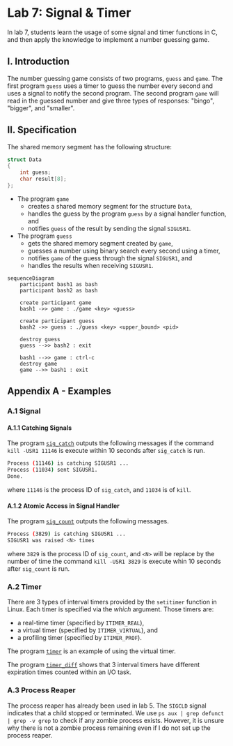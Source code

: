 # Lab 7: Signal & Timer

In lab 7, students learn the usage of some signal and timer functions in C, and then apply the knowledge to implement a number guessing game.

## I. Introduction

The number guessing game consists of two programs, `guess` and `game`. The first program `guess` uses a timer to guess the number every second and uses a signal to notify the second program. The second program `game` will read in the guessed number and give three types of responses: "bingo", "bigger", and "smaller".

## II. Specification

The shared memory segment has the following structure:

```c
struct Data
{
    int guess;
    char result[8];
};
```

- The program `game`
    - creates a shared memory segment for the structure `Data`,
    - handles the guess by the program `guess` by a signal handler function, and
    - notifies `guess` of the result by sending the signal `SIGUSR1`.
- The program `guess`
    - gets the shared memory segment created by `game`,
    - guesses a number using binary search every second using a timer,
    - notifies `game` of the guess through the signal `SIGUSR1`, and
    - handles the results when receiving `SIGUSR1`.

```mermaid
sequenceDiagram
    participant bash1 as bash
    participant bash2 as bash

    create participant game
    bash1 ->> game : ./game <key> <guess>

    create participant guess
    bash2 ->> guess : ./guess <key> <upper_bound> <pid>

    destroy guess
    guess -->> bash2 : exit

    bash1 -->> game : ctrl-c
    destroy game
    game -->> bash1 : exit
```

## Appendix A - Examples

### A.1 Signal

#### A.1.1 Catching Signals

The program [`sig_catch`](./examples/sig_catch.c) outputs the following messages if the command `kill -USR1 11146` is execute within 10 seconds after `sig_catch` is run.

```bash
Process (11146) is catching SIGUSR1 ...
Process (11034) sent SIGUSR1.
Done.
```

where `11146` is the process ID of `sig_catch`, and `11034` is of `kill`.

#### A.1.2 Atomic Access in Signal Handler

The program [`sig_count`](./examples/sig_count.c) outputs the following messages.

```bash
Process (3829) is catching SIGUSR1 ...
SIGUSR1 was raised <N> times
```

where `3829` is the process ID of `sig_count`, and `<N>` will be replace by the number of time the command `kill -USR1 3829` is execute whin 10 seconds after `sig_count` is run.

### A.2 Timer

There are 3 types of interval timers provided by the `setitimer` function in Linux. Each timer is specified via the *which* argument. Those timers are:

- a real-time timer (specified by `ITIMER_REAL`),
- a virtual timer (specified by `ITIMER_VIRTUAL`), and
- a profiling timer (specified by `ITIMER_PROF`).

The program [`timer`](./examples/timer.c) is an example of using the virtual timer.

The program [`timer_diff`](./examples/timer_diff.c) shows that 3 interval timers have different expiration times counted within an I/O task.

### A.3 Process Reaper

The process reaper has already been used in lab 5. The `SIGCLD` signal indicates that a child stopped or terminated. We use `ps aux | grep defunct | grep -v grep` to check if any zombie process exists. However, it is unsure why there is not a zombie process remaining even if I do not set up the process reaper.
